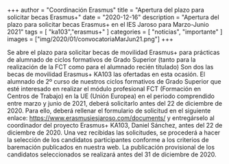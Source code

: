 +++
author = "Coordinación Erasmus"
title = "Apertura del plazo para solicitar becas Erasmus+"
date = "2020-12-16"
description = "Apertura del plazo para solicitar becas Erasmus+ en el IES Jaroso para Marzo-Junio 2021"
tags = [
    "ka103","erasmus+"
]
categories = [
    "noticias", "importante"
]
images  = ["img/2020/01/convocatoriaMarJun21.png"]
+++

Se abre el plazo para solicitar becas de movilidad Erasmus+ para prácticas
de alumnado de ciclos formativos de Grado Superior (tanto para la
realización de la FCT como para el alumnado recién titulado)
Son dos las becas de movilidad Erasmus+ KA103 las ofertadas en esta
ocasión.
El alumnado de 2º curso de nuestros ciclos formativos de Grado Superior que
esté interesado en realizar el módulo profesional FCT (Formación en
Centros de Trabajo) en la UE (Unión Europea) en el periodo comprendido
entre marzo y junio de 2021, deberá solicitarlo antes del 22 de diciembre de
2020.
Para ello, deberá rellenar el formulario de solicitud en el siguiente enlace:
https://www.erasmusiesjaroso.com/documents/ y entregárselo al coordinador del
proyecto Erasmus+ KA103, Daniel Sánchez, antes del 22 de diciembre de 2020.
Una vez recibidas las solicitudes, se procederá a hacer la selección de los
candidatos participantes conforme a los criterios de baremación publicados en
nuestra web.
La publicación provisional de los candidatos seleccionados se realizará antes del
31 de diciembre de 2020.

